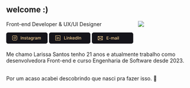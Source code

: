 <h2>welcome :) </h2>
<img align="right" width="150" src="https://media.giphy.com/media/JIX9t2j0ZTN9S/giphy.gif"/> 
<p>Front-end Developer & UX/UI Designer</p>
<div style="display: inline_block">
  <a href="https://www.instagram.com/larisn.code/"><img src="https://github.com/larisn/larisn/blob/main/icons/Frame 17.png" target="_blank"></a>
  <a href="https://www.linkedin.com/in/larisn/"><img src="https://github.com/larisn/larisn/blob/main/icons/Frame 18.png" target="_blank"></a>
  <a href="mailto:contatolarisn@gmail.com"><img src="https://github.com/larisn/larisn/blob/main/icons/Frame 19.png" target="_blank"></a>
</div>
<br>

<div style="display: inline_block">
  Me chamo Larissa Santos tenho 21 anos e atualmente trabalho como desenvolvedora Front-end e curso Engenharia de Software desde 2023.
  <br>
  <br>
  
  Por um acaso acabei descobrindo que nasci pra fazer isso. 💛
</div>
<br>



